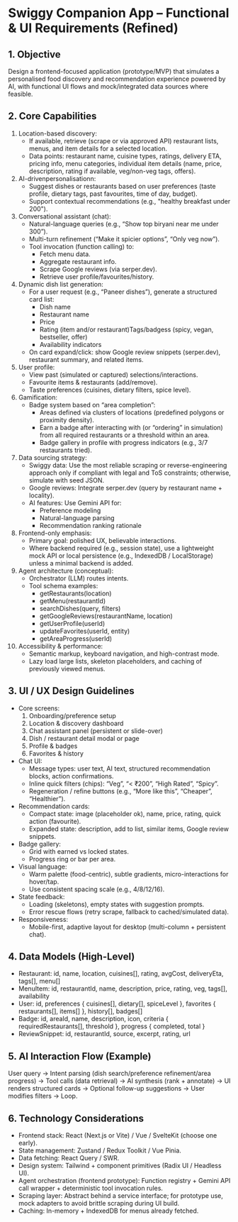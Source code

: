 # Swiggy Companion App – Functional & UI Requirements (Refined)

## 1\. Objective

Design a frontend-focused application (prototype/MVP) that simulates a personalised food discovery and recommendation experience powered by AI, with functional UI flows and mock/integrated data sources where feasible.

## 2\. Core Capabilities

1. Location-based discovery:  
   - If available, retrieve (scrape or via approved API) restaurant lists, menus, and item details for a selected location.  
   - Data points: restaurant name, cuisine types, ratings, delivery ETA, pricing info, menu categories, individual item details (name, price, description, rating if available, veg/non-veg tags, offers).  
2. AI-drivenpersonalisationn:  
   - Suggest dishes or restaurants based on user preferences (taste profile, dietary tags, past favourites, time of day, budget).  
   - Support contextual recommendations (e.g., "healthy breakfast under 200").  
3. Conversational assistant (chat):  
   - Natural-language queries (e.g., “Show top biryani near me under 300”).  
   - Multi-turn refinement (“Make it spicier options”, “Only veg now”).  
   - Tool invocation (function calling) to:  
     - Fetch menu data.  
     - Aggregate restaurant info.  
     - Scrape Google reviews (via serper.dev).  
     - Retrieve user profile/favourites/history.  
4. Dynamic dish list generation:  
   - For a user request (e.g., “Paneer dishes”), generate a structured card list:  
     - Dish name  
     - Restaurant name  
     - Price  
     - Rating (item and/or restaurant)Tags/badgess (spicy, vegan, bestseller, offer)  
     - Availability indicators  
   - On card expand/click: show Google review snippets (serper.dev), restaurant summary, and related items.  
5. User profile:  
   - View past (simulated or captured) selections/interactions.  
   - Favourite items & restaurants (add/remove).  
   - Taste preferences (cuisines, dietary filters, spice level).  
6. Gamification:  
   - Badge system based on “area completion”:  
     - Areas defined via clusters of locations (predefined polygons or proximity density).  
     - Earn a badge after interacting with (or “ordering” in simulation) from all required restaurants or a threshold within an area.  
     - Badge gallery in profile with progress indicators (e.g., 3/7 restaurants tried).  
7. Data sourcing strategy:  
   - Swiggy data: Use the most reliable scraping or reverse-engineering approach only if compliant with legal and ToS constraints; otherwise, simulate with seed JSON.  
   - Google reviews: Integrate serper.dev (query by restaurant name \+ locality).  
   - AI features: Use Gemini API for:  
     - Preference modeling  
     - Natural-language parsing  
     - Recommendation ranking rationale  
8. Frontend-only emphasis:  
   - Primary goal: polished UX, believable interactions.  
   - Where backend required (e.g., session state), use a lightweight mock API or local persistence (e.g., IndexedDB / LocalStorage) unless a minimal backend is added.  
9. Agent architecture (conceptual):  
   - Orchestrator (LLM) routes intents.  
   - Tool schema examples:  
     - getRestaurants(location)  
     - getMenu(restaurantId)  
     - searchDishes(query, filters)  
     - getGoogleReviews(restaurantName, location)  
     - getUserProfile(userId)  
     - updateFavorites(userId, entity)  
     - getAreaProgress(userId)  
10. Accessibility & performance:  
    - Semantic markup, keyboard navigation, and high-contrast mode.  
    - Lazy load large lists, skeleton placeholders, and caching of previously viewed menus.

## 3\. UI / UX Design Guidelines

- Core screens:  
  1. Onboarding/preference setup  
  2. Location & discovery dashboard  
  3. Chat assistant panel (persistent or slide-over)  
  4. Dish / restaurant detail modal or page  
  5. Profile & badges  
  6. Favorites & history  
- Chat UI:  
  - Message types: user text, AI text, structured recommendation blocks, action confirmations.  
  - Inline quick filters (chips): “Veg”, “\< ₹200”, “High Rated”, “Spicy”.  
  - Regeneration / refine buttons (e.g., “More like this”, “Cheaper”, “Healthier”).  
- Recommendation cards:  
  - Compact state: image (placeholder ok), name, price, rating, quick action (favourite).  
  - Expanded state: description, add to list, similar items, Google review snippets.  
- Badge gallery:  
  - Grid with earned vs locked states.  
  - Progress ring or bar per area.  
- Visual language:  
  - Warm palette (food-centric), subtle gradients, micro-interactions for hover/tap.  
  - Use consistent spacing scale (e.g., 4/8/12/16).  
- State feedback:  
  - Loading (skeletons), empty states with suggestion prompts.  
  - Error rescue flows (retry scrape, fallback to cached/simulated data).  
- Responsiveness:  
  - Mobile-first, adaptive layout for desktop (multi-column \+ persistent chat).

## 4\. Data Models (High-Level)

- Restaurant: id, name, location, cuisines\[\], rating, avgCost, deliveryEta, tags\[\], menu\[\]  
- MenuItem: id, restaurantId, name, description, price, rating, veg, tags\[\], availability  
- User: id, preferences { cuisines\[\], dietary\[\], spiceLevel }, favorites { restaurants\[\], items\[\] }, history\[\], badges\[\]  
- Badge: id, areaId, name, description, icon, criteria { requiredRestaurants\[\], threshold }, progress { completed, total }  
- ReviewSnippet: id, restaurantId, source, excerpt, rating, url

## 5\. AI Interaction Flow (Example)

User query → Intent parsing (dish search/preference refinement/area progress) → Tool calls (data retrieval) → AI synthesis (rank \+ annotate) → UI renders structured cards → Optional follow-up suggestions → User modifies filters → Loop.

## 6\. Technology Considerations

- Frontend stack: React (Next.js or Vite) / Vue / SvelteKit (choose one early).  
- State management: Zustand / Redux Toolkit / Vue Pinia.  
- Data fetching: React Query / SWR.  
- Design system: Tailwind \+ component primitives (Radix UI / Headless UI).  
- Agent orchestration (frontend prototype): Function registry \+ Gemini API call wrapper \+ deterministic tool invocation rules.  
- Scraping layer: Abstract behind a service interface; for prototype use, mock adapters to avoid brittle scraping during UI build.  
- Caching: In-memory \+ IndexedDB for menus already fetched.
